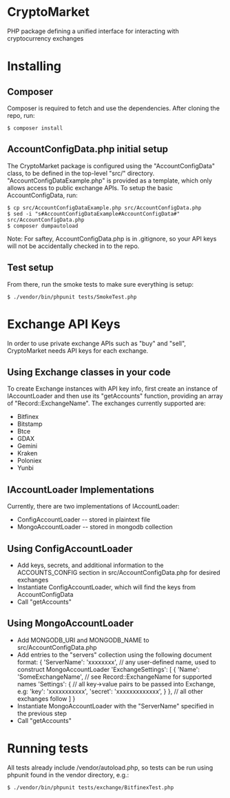 # CryptoMarket
PHP package defining a unified interface for interacting with cryptocurrency exchanges

# Installing

## Composer

Composer is required to fetch and use the dependencies.  After cloning the repo,
run:

    $ composer install

## AccountConfigData.php initial setup

The CryptoMarket package is configured using the "AccountConfigData" class, to be defined 
in the top-level "src/" directory.  "AccountConfigDataExample.php" is provided as a 
template, which only allows access to public exchange APIs. To setup the basic
AccountConfigData, run:

    $ cp src/AccountConfigDataExample.php src/AccountConfigData.php
    $ sed -i "s#AccountConfigDataExample#AccountConfigData#" src/AccountConfigData.php
    $ composer dumpautoload

Note: For saftey, AccountConfigData.php is in .gitignore, so your API keys will not be 
accidentally checked in to the repo.

## Test setup

From there, run the smoke tests to make sure everything is setup:

    $ ./vendor/bin/phpunit tests/SmokeTest.php

# Exchange API Keys

In order to use private exchange APIs such as "buy" and "sell", CryptoMarket 
needs API keys for each exchange.

## Using Exchange classes in your code

To create Exchange instances with API key info, first create an instance of 
IAccountLoader and then use its "getAccounts" function, providing an array of 
"Record::ExchangeName".  The exchanges currently supported are:

  * Bitfinex
  * Bitstamp
  * Btce
  * GDAX
  * Gemini
  * Kraken
  * Poloniex
  * Yunbi

## IAccountLoader Implementations

Currently, there are two implementations of IAccountLoader: 

  * ConfigAccountLoader -- stored in plaintext file
  * MongoAccountLoader -- stored in mongodb collection

## Using ConfigAccountLoader

  * Add keys, secrets, and additional information to the ACCOUNTS_CONFIG section 
  in src/AccountConfigData.php for desired exchanges
  * Instantiate ConfigAccountLoader, which will find the keys from AccountConfigData
  * Call "getAccounts"

## Using MongoAccountLoader

  * Add MONGODB_URI and MONGODB_NAME to src/AccountConfigData.php
  * Add entries to the "servers" collection using the following document format:
  {
    'ServerName': 'xxxxxxxx', // any user-defined name, used to construct MongoAccountLoader
    'ExchangeSettings': [
      {
        'Name': 'SomeExchangeName', // see Record::ExchangeName for supported names
        'Settings': { // all key->value pairs to be passed into Exchange, e.g:
          'key': 'xxxxxxxxxxx',
          'secret': 'xxxxxxxxxxxxx',
        }
      },
      // all other exchanges follow
    ]
  }
  * Instantiate MongoAccountLoader with the "ServerName" specified in the previous step
  * Call "getAccounts"

# Running tests

All tests already include /vendor/autoload.php, so tests can be run using phpunit
found in the vendor directory, e.g.:

    $ ./vendor/bin/phpunit tests/exchange/BitfinexTest.php

